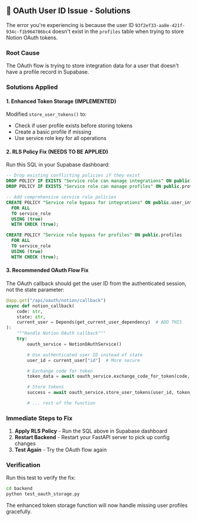 ## 🔧 OAuth User ID Issue - Solutions

The error you're experiencing is because the user ID `93f2ef33-aa8e-421f-934c-f1b964786bc4` doesn't exist in the `profiles` table when trying to store Notion OAuth tokens.

### Root Cause

The OAuth flow is trying to store integration data for a user that doesn't have a profile record in Supabase.

### Solutions Applied

#### 1. **Enhanced Token Storage (IMPLEMENTED)**

Modified `store_user_tokens()` to:

- Check if user profile exists before storing tokens
- Create a basic profile if missing
- Use service role key for all operations

#### 2. **RLS Policy Fix (NEEDS TO BE APPLIED)**

Run this SQL in your Supabase dashboard:

```sql
-- Drop existing conflicting policies if they exist
DROP POLICY IF EXISTS "Service role can manage integrations" ON public.user_integrations;
DROP POLICY IF EXISTS "Service role can manage profiles" ON public.profiles;

-- Add comprehensive service role policies
CREATE POLICY "Service role bypass for integrations" ON public.user_integrations
  FOR ALL
  TO service_role
  USING (true)
  WITH CHECK (true);

CREATE POLICY "Service role bypass for profiles" ON public.profiles
  FOR ALL
  TO service_role
  USING (true)
  WITH CHECK (true);
```

#### 3. **Recommended OAuth Flow Fix**

The OAuth callback should get the user ID from the authenticated session, not the state parameter:

```python
@app.get("/api/oauth/notion/callback")
async def notion_callback(
    code: str,
    state: str,
    current_user = Depends(get_current_user_dependency)  # ADD THIS
):
    """Handle Notion OAuth callback"""
    try:
        oauth_service = NotionOAuthService()

        # Use authenticated user ID instead of state
        user_id = current_user["id"]  # More secure

        # Exchange code for token
        token_data = await oauth_service.exchange_code_for_token(code, state)

        # Store tokens
        success = await oauth_service.store_user_tokens(user_id, token_data)

        # ... rest of the function
```

### Immediate Steps to Fix

1. **Apply RLS Policy** - Run the SQL above in Supabase dashboard
2. **Restart Backend** - Restart your FastAPI server to pick up config changes
3. **Test Again** - Try the OAuth flow again

### Verification

Run this test to verify the fix:

```bash
cd backend
python test_oauth_storage.py
```

The enhanced token storage function will now handle missing user profiles gracefully.
